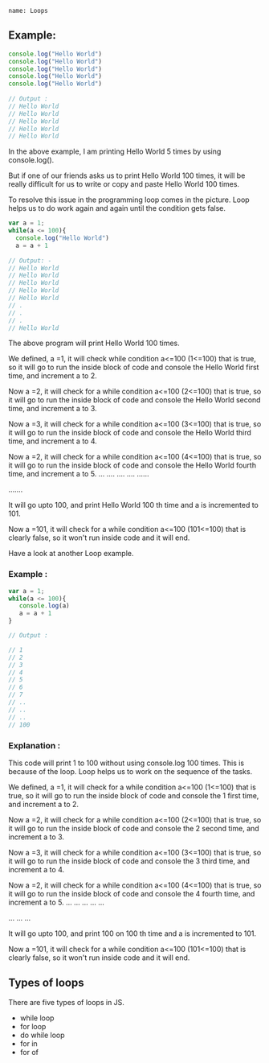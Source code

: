 ```ngMeta
name: Loops
```

## Example:

```javascript
console.log("Hello World")
console.log("Hello World")
console.log("Hello World")
console.log("Hello World")
console.log("Hello World")
 
// Output :
// Hello World
// Hello World
// Hello World
// Hello World
// Hello World

```

In the above example, I am printing Hello World 5 times by using console.log().  

But if one of our friends asks us to print Hello World 100 times, it will be really difficult  for us  to write or copy and paste Hello World 100 times.  

To resolve this issue in the programming loop comes in the picture. Loop helps us to do work again and again until the condition gets false.  

```javascript
var a = 1;
while(a <= 100){
  console.log("Hello World")
  a = a + 1
 
// Output: - 
// Hello World
// Hello World
// Hello World
// Hello World
// Hello World
// .
// .
// .
// Hello World

```

The above program will print Hello World 100 times.

We defined,  a =1, it will check while condition a<=100 (1<=100) that is true, so it will go to run the inside block of code  and console the Hello World first time, and increment a to 2.

Now a =2, it will check for a while condition a<=100 (2<=100) that is true, so it will go to run the inside block of code  and console the Hello World second time, and increment a to 3.

Now a =3, it will check for a while condition a<=100 (3<=100) that is true, so it will go to run the inside block of code  and console the Hello World third time, and increment a to 4.

Now a =2, it will check for a while condition a<=100 (4<=100) that is true, so it will go to run the inside block of code  and console the Hello World fourth time, and increment a to 5.
…
….
….
….
……

…….

It will go upto 100, and print Hello World 100 th time and a is incremented to 101.

Now a =101, it will check for a while condition a<=100 (101<=100) that is clearly false, so it won't run inside code and it will end.

Have a look at another Loop example.

### Example :

```javascript
var a = 1;
while(a <= 100){
   console.log(a)
   a = a + 1
}

// Output :

// 1
// 2
// 3
// 4
// 5
// 6
// 7
// ..
// ..
// ..
// 100
```

### Explanation :  

This code will print 1 to 100 without using console.log 100 times. This is because of the loop. Loop helps us to work on the sequence of the tasks.

We defined,  a =1, it will check for a while condition a<=100 (1<=100) that is true, so it will go to run the inside block of code  and console the 1 first time, and increment a to 2.

Now a =2, it will check for a while condition a<=100 (2<=100) that is true, so it will go to run the inside block of code  and console the 2 second time, and increment a to 3.

Now a =3, it will check for a while condition a<=100 (3<=100) that is true, so it will go to run the inside block of code  and console the 3 third time, and increment a to 4.

Now a =2, it will check for a while condition a<=100 (4<=100) that is true, so it will go to run the inside block of code  and console the 4 fourth time, and increment a to 5.
…
…
…
…
...

…
…
…

It will go upto 100, and print 100 on 100 th time and a is incremented to 101.


Now a =101, it will check for a while condition a<=100 (101<=100) that is clearly false, so it won't run inside code and it will end.

## Types of loops
	
There are five types of loops in JS.

- while loop
- for loop
- do while loop
- for in 
- for of 
